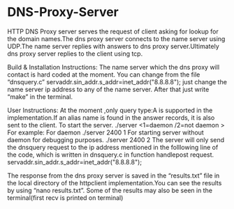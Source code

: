 DNS-Proxy-Server
================

HTTP DNS Proxy server serves the request of client asking for lookup for the domain names.The dns proxy server connects to the name server using UDP.The name server replies with answers to dns proxy server.Ultimately dns proxy server replies to the client using tcp.

Build & Installation Instructions:
The name server which the dns proxy will contact is hard coded at the moment.
You can change from the file “dnsquery.c”
servaddr.sin_addr.s_addr=inet_addr("8.8.8.8");
just change the name server ip address to any of the name server.
After that just write “make” in the terminal.

User Instructions:
At the moment ,only query type:A is supported in the implementation.If an alias name is found in the
answer records, it is also sent to the client.
To start the server.
./server <desired port> <1=daemon /2=not daemon >
For example:
For daemon
./server 2400 1
For starting server without daemon for debugging purposes.
./server 2400 2
The server will only send the dnsquery request to the ip address mentioned in the folllowing line of the
code, which is written in dnsquery.c in function handlepost request.
servaddr.sin_addr.s_addr=inet_addr("8.8.8.8");

The response from the dns proxy server is saved in the “results.txt” file in the local directory of the
httpclient implementation.You can see the results by using “nano results.txt”.
Some of the results may also be seen in the terminal(first recv is printed on terminal)
